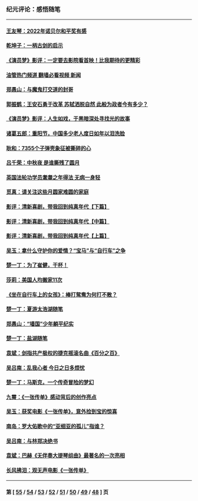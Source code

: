 ### 纪元评论：感悟随笔
---
#### [王友琴：2022年诺贝尔和平奖有感](../../pages/nsc1035/n13848079.md?10250330) 
#### [乾坤子：一柄古剑的启示](../../pages/nsc1035/n13841954.md?10250330) 
#### [《演员梦》影评：一定要去影院看首映！比我期待的更精彩](../../pages/nsc1035/n13840865.md?10250330) 
#### [油管热门频道 翻墙必看视频 新闻](ok?10250330)
#### [郑愚山：与魔鬼打交道的封哥](../../pages/nsc1035/n13840314.md?10250330) 
#### [郭振鹤：王安石勇于改革 苏轼洒脱自然 此般为政者今有多少？](../../pages/nsc1035/n13836901.md?10250330) 
#### [《演员梦》影评：人生如戏，于黑暗深处寻找光的故事](../../pages/nsc1035/n13832182.md?10250330) 
#### [诸葛五郎：重阳节，中国多少老人度日如年以泪洗脸](../../pages/nsc1035/n13831696.md?10250330) 
#### [耿和：7355个子弹壳象征被撕碎的心](../../pages/nsc1035/n13830612.md?10250330) 
#### [吕千荣：中秋夜 是谁撕残了圆月](../../pages/nsc1035/n13824365.md?10250330) 
#### [英国法轮功学员耄耋之年得法 无病一身轻](../../pages/nsc1035/n13821415.md?10250330) 
#### [觅真：请关注这些月圆家难圆的家庭](../../pages/nsc1035/n13817374.md?10250330) 
#### [影评：清新喜剧，带我回到纯真年代【下篇】](../../pages/nsc1035/n13806698.md?10250330) 
#### [影评：清新喜剧，带我回到纯真年代【中篇】](../../pages/nsc1035/n13806120.md?10250330) 
#### [影评：清新喜剧，带我回到纯真年代【上篇】](../../pages/nsc1035/n13805467.md?10250330) 
#### [吴玉：拿什么守护你的爱情？“宝马”与“自行车”之争](../../pages/nsc1035/n13804482.md?10250330) 
#### [楚一丁：为了崔健，干杯！](../../pages/nsc1035/n13802006.md?10250330) 
#### [莎莉：美国人均搬家11次](../../pages/nsc1035/n13801777.md?10250330) 
#### [《坐在自行车上的女孩》：棒打鸳鸯为何打不散？](../../pages/nsc1035/n13799272.md?10250330) 
#### [楚一丁：夏游太浩湖随笔](../../pages/nsc1035/n13796515.md?10250330) 
#### [郑愚山：“墙国”少年躺平纪实](../../pages/nsc1035/n13796701.md?10250330) 
#### [楚一丁：盐湖随笔](../../pages/nsc1035/n13796541.md?10250330) 
#### [袁斌：剑指共产极权的捷克摇滚名曲《百分之百》](../../pages/nsc1035/n13777612.md?10250330) 
#### [吴吕南：乱我心者 今日之日多烦忧](../../pages/nsc1035/n13777510.md?10250330) 
#### [楚一丁：马斯克，一个传奇冒险的梦幻](../../pages/nsc1035/n13777160.md?10250330) 
#### [九霄：《一张传单》感动背后的创作亮点](../../pages/nsc1035/n13773830.md?10250330) 
#### [吴玉：获奖电影《一张传单》，意外捡到宝的惊喜](../../pages/nsc1035/n13772014.md?10250330) 
#### [南岛：罗大佑歌中的“亚细亚的孤儿”指谁？](../../pages/nsc1035/n13765051.md?10250330) 
#### [吴吕南：与林郑决绝书](../../pages/nsc1035/n13764053.md?10250330) 
#### [袁斌：巴赫《无伴奏大提琴组曲》最著名的一次亮相](../../pages/nsc1035/n13762193.md?10250330) 
#### [长风拂泪：观无声电影《一张传单》](../../pages/nsc1035/n13759939.md?10250330) 

---
#### 第 [ [55](./55.md?10250330) / [54](./54.md?10250330) / [53](./53.md?10250330) / [52](./52.md?10250330) / [51](./51.md?10250330) / [50](./50.md?10250330) / [49](./49.md?10250330) / [48](./48.md?10250330) ] 页

